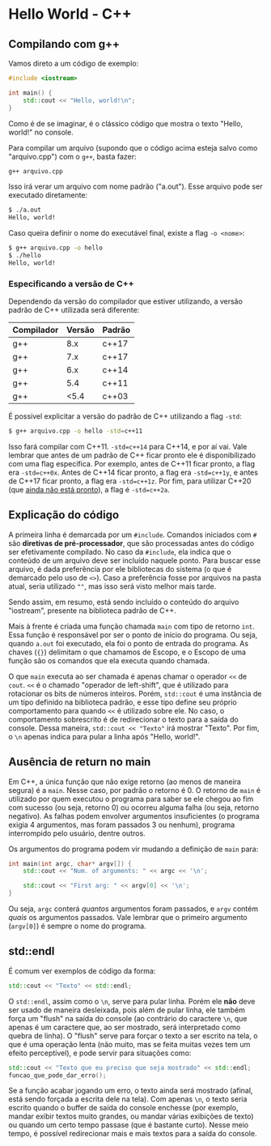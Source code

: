 Hello World - C++
=================

Compilando com g++
------------------

Vamos direto a um código de exemplo:

```c++
#include <iostream>

int main() {
    std::cout << "Hello, world!\n";
}
```

Como é de se imaginar, é o clássico código que mostra o texto "Hello, world!"
no console.

Para compilar um arquivo (supondo que o código acima esteja salvo como
"arquivo.cpp") com o `g++`, basta fazer:

```bash
g++ arquivo.cpp
```

Isso irá verar um arquivo com nome padrão ("a.out"). Esse arquivo pode ser
executado diretamente:

```bash
$ ./a.out
Hello, world!
```

Caso queira definir o nome do executável final, existe a flag `-o <nome>`:

```bash
$ g++ arquivo.cpp -o hello
$ ./hello
Hello, world!
```

### Especificando a versão de C++

Dependendo da versão do compilador que estiver utilizando, a versão padrão de
C++ utilizada será diferente:

| Compilador | Versão | Padrão |
|------------|--------|--------|
| g++        | 8.x    | c++17  |
| g++        | 7.x    | c++17  |
| g++        | 6.x    | c++14  |
| g++        | 5.4    | c++11  |
| g++        | <5.4   | c++03  |

É possível explicitar a versão do padrão de C++ utilizando a flag `-std`:

```bash
$ g++ arquivo.cpp -o hello -std=c++11
```

Isso fará compilar com C++11. `-std=c++14` para C++14, e por aí vai. Vale
lembrar que antes de um padrão de C++ ficar pronto ele é disponibilizado com
uma flag específica. Por exemplo, antes de C++11 ficar pronto, a flag era
`-std=c++0x`. Antes de C++14 ficar pronto, a flag era `-std=c++1y`, e antes de
C++17 ficar pronto, a flag era `-std=c++1z`. Por fim, para utilizar C++20 (que
[ainda não está pronto](https://en.cppreference.com/w/cpp/compiler_support)), a
flag é `-std=c++2a`.

Explicação do código
--------------------

A primeira linha é demarcada por um `#include`. Comandos iniciados com `#` são
**diretivas de pré-processador**, que são processadas antes do código ser
efetivamente compilado. No caso da `#include`, ela indica que o conteúdo de um
arquivo deve ser incluído naquele ponto. Para buscar esse arquivo, é dada
preferência por ele bibliotecas do sistema (o que é demarcado pelo uso de
`<>`). Caso a preferência fosse por arquivos na pasta atual, seria utilizado
`""`, mas isso será visto melhor mais tarde.

Sendo assim, em resumo, está sendo incluído o conteúdo do arquivo "iostream",
presente na biblioteca padrão de C++.

Mais à frente é criada uma função chamada `main` com tipo de retorno `int`.
Essa função é responsável por ser o ponto de início do programa. Ou seja,
quando `a.out` foi executado, ela foi o ponto de entrada do programa. As chaves
(`{}`) delimitam o que chamamos de Escopo, e o Escopo de uma função são os
comandos que ela executa quando chamada.

O que `main` executa ao ser chamada é apenas chamar o operador `<<` de `cout`.
`<<` é o chamado "operador de left-shift", que é utilizado para rotacionar os
bits de números inteiros. Porém, `std::cout` é uma instância de um tipo
definido na biblioteca padrão, e esse tipo define seu próprio comportamento
para quando `<<` é utilizado sobre ele. No caso, o comportamento sobrescrito é
de redirecionar o texto para a saída do console. Dessa maneira, `std::cout <<
"Texto"` irá mostrar "Texto". Por fim, o `\n` apenas indica para pular a linha
após "Hello, world!".

Ausência de return no main
--------------------------

Em C++, a única função que não exige retorno (ao menos de maneira segura) é a
`main`. Nesse caso, por padrão o retorno é 0. O retorno de `main` é utilizado
por quem executou o programa para saber se ele chegou ao fim com sucesso (ou
seja, retorno 0) ou ocorreu alguma falha (ou seja, retorno negativo). As falhas
podem envolver argumentos insuficientes (o programa exigia 4 argumentos, mas
foram passados 3 ou nenhum), programa interrompido pelo usuário, dentre outros.

Os argumentos do programa podem vir mudando a definição de `main` para:

```c++
int main(int argc, char* argv[]) {
    std::cout << "Num. of arguments: " << argc << '\n';

    std::cout << "First arg: " << argv[0] << '\n';
}
```

Ou seja, `argc` conterá *quantos* argumentos foram passados, e `argv` contém
*quais* os argumentos passados. Vale lembrar que o primeiro argumento
(`argv[0]`) é sempre o nome do programa.

std::endl
---------

É comum ver exemplos de código da forma:

```c++
std::cout << "Texto" << std::endl;
```

O `std::endl`, assim como o `\n`, serve para pular linha. Porém ele **não**
deve ser usado de maneira desleixada, pois além de pular linha, ele também
força um "flush" na saída do console (ao contrário do caractere `\n`, que
apenas é um caractere que, ao ser mostrado, será interpretado como quebra de
linha). O "flush" serve para forçar o texto a ser escrito na tela, o que é uma
operação lenta (não muito, mas se feita muitas vezes tem um efeito
perceptível), e pode servir para situações como:

```c++
std::cout << "Texto que eu preciso que seja mostrado" << std::endl;
funcao_que_pode_dar_erro();
```

Se a função acabar jogando um erro, o texto ainda será mostrado (afinal, está
sendo forçada a escrita dele na tela). Com apenas `\n`, o texto seria escrito
quando o buffer de saída do console enchesse (por exemplo, mandar exibir textos
muito grandes, ou mandar várias exibições de texto) ou quando um certo tempo
passase (que é bastante curto). Nesse meio tempo, é possível redirecionar mais
e mais textos para a saída do console.
